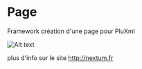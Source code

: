 # Page
Framework création d'une page pour PluXml

![Alt text](http://nextum.fr/page.png)

plus d'info sur le site http://nextum.fr
